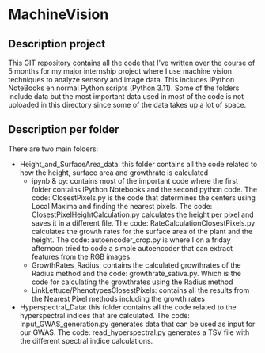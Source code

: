 # MachineVision

## Description project
This GIT repository contains all the code that I've written over the course of 5 months for my major internship project where I use machine vision techniques to analyze sensory and image data. This includes IPython NoteBooks en normal Python scripts (Python 3.11). Some of the folders include data but the most important data used in most of the code is not uploaded in this directory since some of the data takes up a lot of space. 

## Description per folder
There are two main folders: 
- Height_and_SurfaceArea_data: this folder contains all the code related to how the height, surface area and growthrate is calculated
  - ipynb & py: contains most of the important code where the first folder contains IPython Notebooks and the second python code. The code: ClosestPixels.py is the code that determines the centers using Local Maxima and finding the nearest pixels. The code: ClosestPixelHeightCalculation.py calculates the height per pixel and saves it in a different file. The code: RateCalculationClosestPixels.py calculates the growth rates for the surface area of the plant and the height. The code: autoencoder_crop.py is where I on a friday afternoon tried to code a simple autoencoder that can extract features from the RGB images. 
  - GrowthRates_Radius: contains the calculated growthrates of the Radius method and the code: growthrate_sativa.py. Which is the code for calculating the growthrates using the Radius method
  - LinkLettuce/PhenotypesClosestPixels: contains all the results from the Nearest Pixel methods including the growth rates
- Hyperspectral_Data: this folder contains all the code related to the hyperspectral indices that are calculated. The code: Input_GWAS_generation.py generates data that can be used as input for our GWAS. The code: read_hyperspectral.py generates a TSV file with the different spectral indice calculations. 
